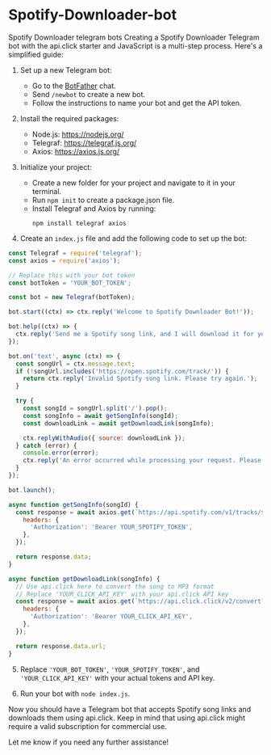 # Spotify-Downloader-bot
Spotify Downloader telegram bots
Creating a Spotify Downloader Telegram bot with the api.click starter and JavaScript is a multi-step process. Here's a simplified guide:

1. Set up a new Telegram bot:
   - Go to the [BotFather](https://t.me/botfather) chat.
   - Send `/newbot` to create a new bot.
   - Follow the instructions to name your bot and get the API token.

2. Install the required packages:
   - Node.js: https://nodejs.org/
   - Telegraf: https://telegraf.js.org/
   - Axios: https://axios.js.org/

3. Initialize your project:
   - Create a new folder for your project and navigate to it in your terminal.
   - Run `npm init` to create a package.json file.
   - Install Telegraf and Axios by running:
     ```
     npm install telegraf axios
     ```

4. Create an `index.js` file and add the following code to set up the bot:

```javascript
const Telegraf = require('telegraf');
const axios = require('axios');

// Replace this with your bot token
const botToken = 'YOUR_BOT_TOKEN';

const bot = new Telegraf(botToken);

bot.start((ctx) => ctx.reply('Welcome to Spotify Downloader Bot!'));

bot.help((ctx) => {
  ctx.reply('Send me a Spotify song link, and I will download it for you.');
});

bot.on('text', async (ctx) => {
  const songUrl = ctx.message.text;
  if (!songUrl.includes('https://open.spotify.com/track/')) {
    return ctx.reply('Invalid Spotify song link. Please try again.');
  }

  try {
    const songId = songUrl.split('/').pop();
    const songInfo = await getSongInfo(songId);
    const downloadLink = await getDownloadLink(songInfo);

    ctx.replyWithAudio({ source: downloadLink });
  } catch (error) {
    console.error(error);
    ctx.reply('An error occurred while processing your request. Please try again.');
  }
});

bot.launch();

async function getSongInfo(songId) {
  const response = await axios.get(`https://api.spotify.com/v1/tracks/${songId}`, {
    headers: {
      'Authorization': 'Bearer YOUR_SPOTIFY_TOKEN',
    },
  });

  return response.data;
}

async function getDownloadLink(songInfo) {
  // Use api.click here to convert the song to MP3 format
  // Replace 'YOUR_CLICK_API_KEY' with your api.click API key
  const response = await axios.get(`https://api.click.click/v2/convert?url=${songInfo.preview_url}&format=mp3`, {
    headers: {
      'Authorization': 'Bearer YOUR_CLICK_API_KEY',
    },
  });

  return response.data.url;
}
```

5. Replace `'YOUR_BOT_TOKEN'`, `'YOUR_SPOTIFY_TOKEN'`, and `'YOUR_CLICK_API_KEY'` with your actual tokens and API key.

6. Run your bot with `node index.js`.

Now you should have a Telegram bot that accepts Spotify song links and downloads them using api.click. Keep in mind that using api.click might require a valid subscription for commercial use.

Let me know if you need any further assistance! 
